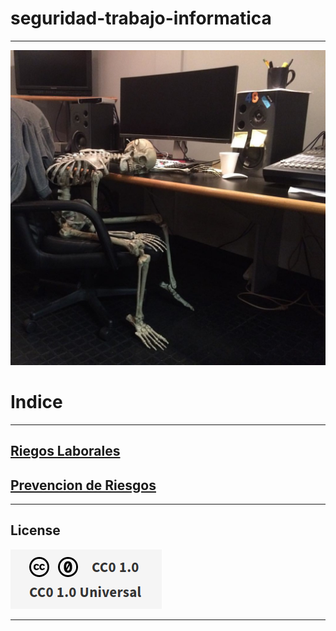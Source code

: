 # seguridad-trabajo-informatica



***
![logo](/1.jpg)


# Indice
***

## [Riegos Laborales](https://github.com/ciscoAnass/seguridad-trabajo-inform-tica/blob/main/Riesgos-laborales.md)
## [Prevencion de Riesgos](https://github.com/ciscoAnass/seguridad-trabajo-inform-tica/blob/main/prevencion-de-riesgos.md)



***
## License

![License](/license.png)

***
